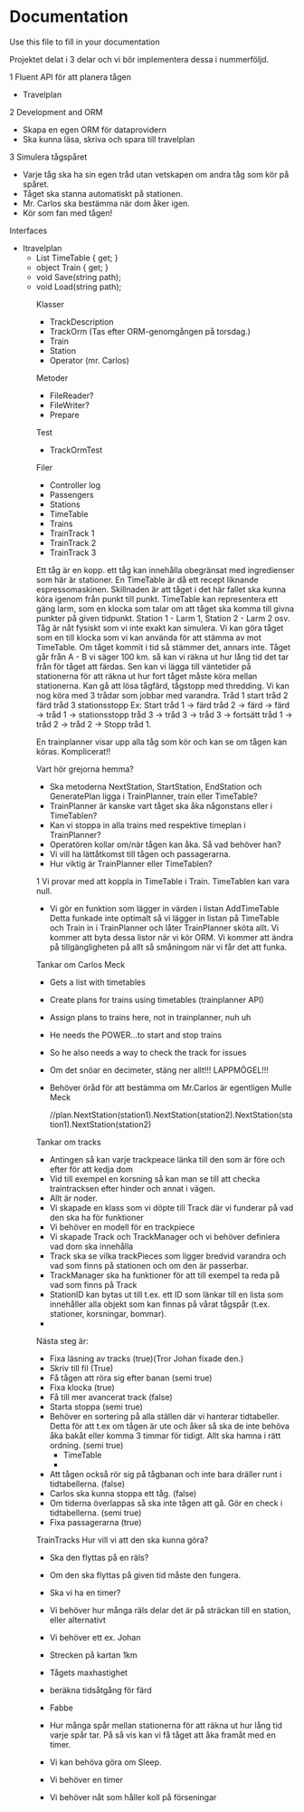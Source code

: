 # Documentation

Use this file to fill in your documentation

Projektet delat i 3 delar och vi bör implementera dessa i nummerföljd.

1 Fluent API för att planera tågen
  * Travelplan

2 Development and ORM
  * Skapa en egen ORM för dataprovidern
  * Ska kunna läsa, skriva och spara till travelplan
 
3 Simulera tågspåret
  * Varje tåg ska ha sin egen tråd utan vetskapen om andra tåg som kör på spåret.
  * Tåget ska stanna automatiskt på stationen.
  * Mr. Carlos ska bestämma när dom åker igen.
  * Kör som fan med tågen!

Interfaces
  * Itravelplan
    * List<object> TimeTable { get; }
    * object Train { get; }
    * void Save(string path);
    * void Load(string path);


Klasser
  * TrackDescription
  * TrackOrm (Tas efter ORM-genomgången på torsdag.)
  * Train
  * Station
  * Operator (mr. Carlos)

Metoder
  * FileReader?
  * FileWriter? 
  * Prepare

Test
  * TrackOrmTest

Filer
  * Controller log
  * Passengers
  * Stations
  * TimeTable
  * Trains
  * TrainTrack 1
  * TrainTrack 2
  * TrainTrack 3

Ett tåg är en kopp. ett tåg kan innehålla obegränsat med ingredienser som här är stationer. 
En TimeTable är då ett recept liknande espressomaskinen. Skillnaden är att tåget i det här fallet ska kunna köra igenom från punkt till punkt.
TimeTable kan representera ett gäng larm, som en klocka som talar om att tåget ska komma till givna punkter på given tidpunkt.
Station 1 - Larm 1, Station 2 - Larm 2 osv.
Tåg är nåt fysiskt som vi inte exakt kan simulera. Vi kan göra tåget som en till klocka som vi kan använda för att stämma av mot TimeTable.
Om tåget kommit i tid så stämmer det, annars inte.
Tåget går från A - B vi säger 100 km. så kan vi räkna ut hur lång tid det tar från för tåget att färdas. Sen kan vi lägga till väntetider på stationerna för att räkna ut hur fort tåget måste köra mellan stationerna.
Kan gå att lösa tågfärd, tågstopp med thredding. Vi kan nog köra med 3 trådar som jobbar med varandra.
Tråd 1 start
tråd 2 färd
tråd 3 stationsstopp
Ex: Start tråd 1 -> färd tråd 2 -> färd -> färd -> tråd 1 -> stationsstopp tråd 3 -> tråd 3 -> tråd 3 -> fortsätt tråd 1 -> tråd 2 -> tråd 2 -> Stopp tråd 1.

En trainplanner visar upp alla tåg som kör och kan se om tågen kan köras. Komplicerat!!

Vart hör grejorna hemma?
 * Ska metoderna NextStation, StartStation, EndStation och GeneratePlan ligga i TrainPlanner, train eller TimeTable?
 * TrainPlanner är kanske vart tåget ska åka någonstans eller i TimeTablen?
 * Kan vi stoppa in alla trains med respektive timeplan i TrainPlanner?
 * Operatören kollar om/när tågen kan åka. Så vad behöver han?
 * Vi vill ha lättåtkomst till tågen och passagerarna.
 * Hur viktig är TrainPlanner eller TimeTablen?

1 Vi provar med att koppla in TimeTable i Train. TimeTablen kan vara null.
   * Vi gör en funktion som lägger in värden i listan AddTimeTable
Detta funkade inte optimalt så vi lägger in listan på TimeTable och Train in i TrainPlanner och låter TrainPlanner sköta allt. Vi kommer att byta dessa listor när vi kör ORM.
Vi kommer att ändra på tillgängligheten på allt så småningom när vi får det att funka.



Tankar om Carlos Meck
   * Gets a list with timetables
   * Create plans for trains using timetables (trainplanner API)
   * Assign plans to trains here, not in trainplanner, nuh uh
   * He needs the POWER...to start and stop trains
   * So he also needs a way to check the track for issues
   * Om det snöar en decimeter, stäng ner allt!!! LAPPMÖGEL!!!
   * Behöver öråd för att bestämma om Mr.Carlos är egentligen Mulle Meck

        //plan.NextStation(station1).NextStation(station2).NextStation(station1).NextStation(station2)

Tankar om tracks
 * Antingen så kan varje trackpeace länka till den som är före och efter för att kedja dom
 * Vid till exempel en korsning så kan man se till att checka traintracksen efter hinder och annat i vägen.
 * Allt är noder.
 * Vi skapade en klass som vi döpte till Track där vi funderar på vad den ska ha för funktioner
 * Vi behöver en modell för en trackpiece
 * Vi skapade Track och TrackManager och vi behöver definiera vad dom ska innehålla
 * Track ska se vilka trackPieces som ligger bredvid varandra och vad som finns på stationen och om den är passerbar.
 * TrackManager ska ha funktioner för att till exempel ta reda på vad som finns på Track
 * StationID kan bytas ut till t.ex. ett ID som länkar till en lista som innehåller alla objekt som kan finnas på vårat tågspår (t.ex. stationer, korsningar, bommar).
 * 

Nästa steg är:
 * Fixa läsning av tracks (true)(Tror Johan fixade den.)
 * Skriv till fil (True)
 * Få tågen att röra sig efter banan (semi true)
 * Fixa klocka (true)
 * Få till mer avancerat track (false)
 * Starta stoppa (semi true)
 * Behöver en sortering på alla ställen där vi hanterar tidtabeller. Detta för att t.ex om tågen är ute och åker så ska de inte behöva åka bakåt eller komma 3 timmar för tidigt.    Allt ska hamna i rätt ordning. (semi true)
   * TimeTable
   * 
 * Att tågen också rör sig på tågbanan och inte bara dräller runt i tidtabellerna. (false)
 * Carlos ska kunna stoppa ett tåg. (false)
 * Om tiderna överlappas så ska inte tågen att gå. Gör en check i tidtabellerna. (semi true)
 * Fixa passagerarna (true)

TrainTracks Hur vill vi att den ska kunna göra?
* Ska den flyttas på en räls?
* Om den ska flyttas på given tid måste den fungera.
* Ska vi ha en timer?
* Vi behöver hur många räls delar det är på sträckan till en station, eller alternativt 
* Vi behöver ett ex. Johan
 * Strecken på kartan 1km
 * Tågets maxhastighet
 * beräkna tidsåtgång för färd
* Fabbe
 * Hur många spår mellan stationerna för att räkna ut hur lång tid varje spår tar. På så vis kan vi få tåget att åka framåt med en timer.
 * Vi kan behöva göra om Sleep.

* Vi behöver en timer
* Vi behöver nåt som håller koll på förseningar
